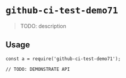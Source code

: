 
# `github-ci-test-demo71`

> TODO: description

## Usage

```
const a = require('github-ci-test-demo71');

// TODO: DEMONSTRATE API
```

